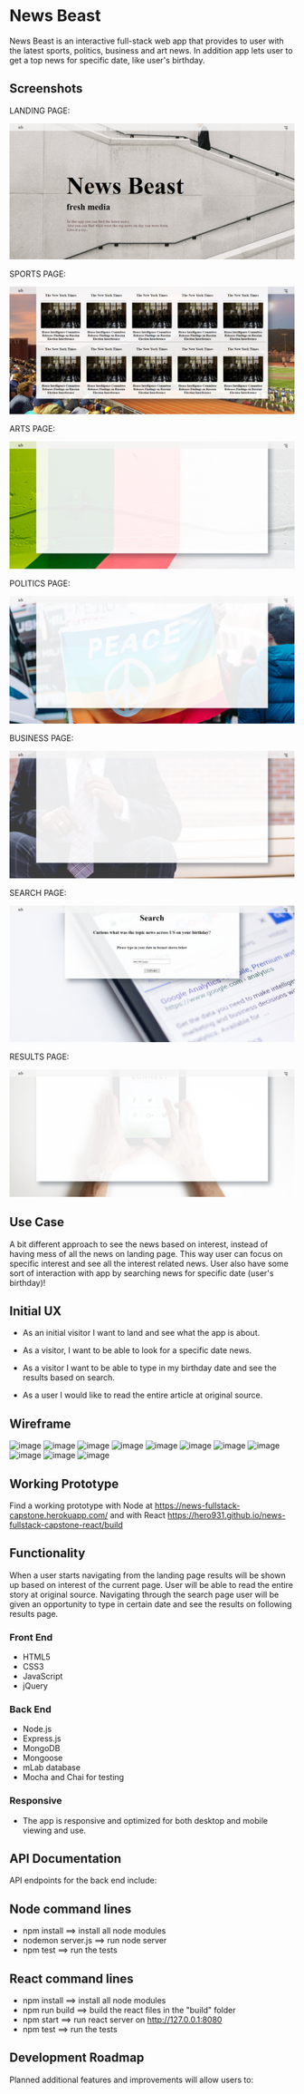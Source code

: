 # News Beast

News Beast is an interactive full-stack web app that provides to user with the latest sports, politics, business and art news. In addition app lets user to get a top news for specific date, like user's birthday.

## Screenshots


LANDING PAGE:

![image](https://github.com/hero931/news-fullstack-capstone/blob/master/github-images/landing.png)


SPORTS PAGE:

![image](https://github.com/hero931/news-fullstack-capstone/blob/master/github-images/sport.png)


ARTS PAGE:

![image](https://github.com/hero931/news-fullstack-capstone/blob/master/github-images/arts.png)


POLITICS PAGE:

![image](https://github.com/hero931/news-fullstack-capstone/blob/master/github-images/politics.png)


BUSINESS PAGE:

![image](https://github.com/hero931/news-fullstack-capstone/blob/master/github-images/business.png)


SEARCH PAGE:

![image](https://github.com/hero931/news-fullstack-capstone/blob/master/github-images/search.png)


RESULTS PAGE:

![image](https://github.com/hero931/news-fullstack-capstone/blob/master/github-images/results.png)

## Use Case
A bit different approach to see the news based on interest, instead of having mess of all the news on landing page. This way user can focus on specific interest and see all the interest related news. User also have some sort of interaction with app by searching news for specific date (user's birthday)!

## Initial UX

* As an initial visitor I want to land and see what the app is about.

* As a visitor, I want to be able to look for a specific date news.

* As a visitor I want to be able to type in my birthday date and see the results based on search.

* As a user I would like to read the entire article at original source.

## Wireframe

![image](https://user-images.githubusercontent.com/31460531/39335234-30c6b3e2-4980-11e8-9857-d9455eb37d3c.png)
![image](https://user-images.githubusercontent.com/31460531/39335314-7b976f38-4980-11e8-91f4-1f3dc0ee9212.png)
![image](https://user-images.githubusercontent.com/31460531/39335326-8a505c74-4980-11e8-838e-a55a0737499f.png)
![image](https://user-images.githubusercontent.com/31460531/39335341-98d0d2ec-4980-11e8-99a3-9c81c45970a9.png)
![image](https://user-images.githubusercontent.com/31460531/39335356-aabc7394-4980-11e8-8d94-758526547d35.png)
![image](https://user-images.githubusercontent.com/31460531/39335369-b91dd400-4980-11e8-9ace-89312a73f4c5.png)
![image](https://user-images.githubusercontent.com/31460531/39335383-c4fbda6a-4980-11e8-94e3-02544543429f.png)
![image](https://user-images.githubusercontent.com/31460531/39335395-d5b3ed02-4980-11e8-8b68-d362b8be1203.png)
![image](https://user-images.githubusercontent.com/31460531/39335410-e5434e20-4980-11e8-80b5-f4427c9db773.png)
![image](https://user-images.githubusercontent.com/31460531/39335417-f2db5ca8-4980-11e8-80cb-c97d7a1ad934.png)
![image](https://user-images.githubusercontent.com/31460531/39335427-ff7883be-4980-11e8-8bbc-bfc39a6164c0.png)


## Working Prototype
Find a working prototype with Node at https://news-fullstack-capstone.herokuapp.com/ and with React https://hero931.github.io/news-fullstack-capstone-react/build


## Functionality
When a user starts navigating from the landing page results will be shown up based on interest of the current page. User will be able to read the entire story at original source. Navigating through the search page user will be given an opportunity to type in certain date and see the results on following results page.

### Front End
* HTML5
* CSS3
* JavaScript
* jQuery

### Back End
* Node.js
* Express.js
* MongoDB
* Mongoose
* mLab database
* Mocha and Chai for testing

### Responsive
* The app is responsive and optimized for both desktop and mobile viewing and use.

## API Documentation
API endpoints for the back end include:


## Node command lines
* npm install ==> install all node modules
* nodemon server.js ==> run node server
* npm test ==> run the tests

## React command lines
* npm install ==> install all node modules
* npm run build ==> build the react files in the "build" folder
* npm start ==> run react server on http://127.0.0.1:8080
* npm test ==> run the tests

## Development Roadmap
Planned additional features and improvements will allow users to:

